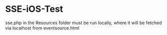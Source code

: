 SSE-iOS-Test
============

sse.php in the Resources folder must be run locally, where it will be fetched via localhost from eventsource.html
